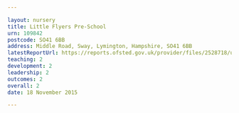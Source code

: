 ```yaml
---

layout: nursery
title: Little Flyers Pre-School
urn: 109842
postcode: SO41 6BB
address: Middle Road, Sway, Lymington, Hampshire, SO41 6BB
latestReportUrl: https://reports.ofsted.gov.uk/provider/files/2528718/urn/109842.pdf
teaching: 2
development: 2
leadership: 2
outcomes: 2
overall: 2
date: 18 November 2015

---
```

